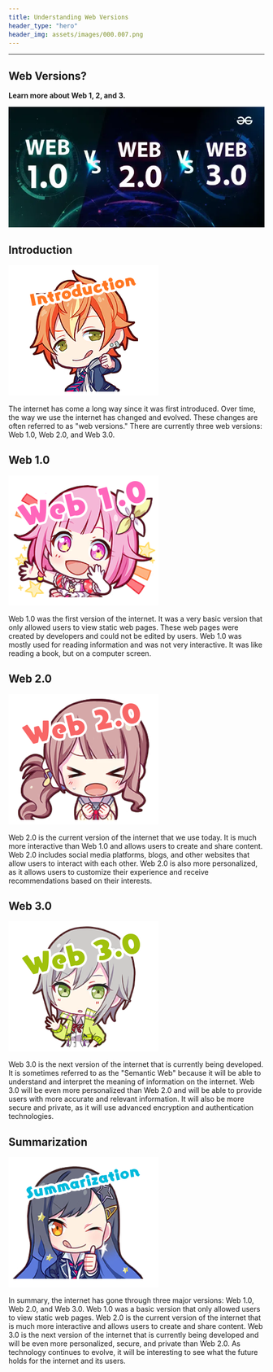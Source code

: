 ```yaml
---
title: Understanding Web Versions
header_type: "hero"
header_img: assets/images/000.007.png
---
```

---

## Web Versions?
**Learn more about Web 1, 2, and 3.**

![000.001](/assets/images/000.001.jpeg)

## Introduction

![000.002](/assets/images/000.002.png)

The internet has come a long way since it was first introduced. Over time, the way we use the internet has changed and evolved. These changes are often referred to as "web versions." There are currently three web versions: Web 1.0, Web 2.0, and Web 3.0.

## Web 1.0

![000.003](/assets/images/000.003.png)

Web 1.0 was the first version of the internet. It was a very basic version that only allowed users to view static web pages. These web pages were created by developers and could not be edited by users. Web 1.0 was mostly used for reading information and was not very interactive. It was like reading a book, but on a computer screen.

## Web 2.0

![000.004](/assets/images/000.004.png)

Web 2.0 is the current version of the internet that we use today. It is much more interactive than Web 1.0 and allows users to create and share content. Web 2.0 includes social media platforms, blogs, and other websites that allow users to interact with each other. Web 2.0 is also more personalized, as it allows users to customize their experience and receive recommendations based on their interests.

## Web 3.0

![000.005](/assets/images/000.005.png)

Web 3.0 is the next version of the internet that is currently being developed. It is sometimes referred to as the "Semantic Web" because it will be able to understand and interpret the meaning of information on the internet. Web 3.0 will be even more personalized than Web 2.0 and will be able to provide users with more accurate and relevant information. It will also be more secure and private, as it will use advanced encryption and authentication technologies.

## Summarization

![000.006](/assets/images/000.006.png)

In summary, the internet has gone through three major versions: Web 1.0, Web 2.0, and Web 3.0. Web 1.0 was a basic version that only allowed users to view static web pages. Web 2.0 is the current version of the internet that is much more interactive and allows users to create and share content. Web 3.0 is the next version of the internet that is currently being developed and will be even more personalized, secure, and private than Web 2.0. As technology continues to evolve, it will be interesting to see what the future holds for the internet and its users.
